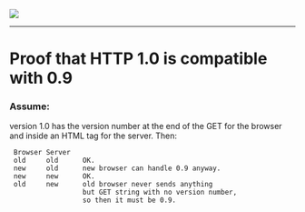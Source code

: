 [![](https://www.w3.org/Icons/WWW/arch1990.gif)](https://www.w3.org/DesignIssues/OldDocs.html)

* * *

#  Proof that HTTP 1.0 is compatible with 0.9

###  Assume:

version 1.0 has the version number at the end of the GET for the browser and
inside an HTML tag for the server. Then:

    
    
     Browser Server
     old     old      OK.
     new     old      new browser can handle 0.9 anyway.
     new     new      OK.
     old     new      old browser never sends anything
                      but GET string with no version number,
                      so then it must be 0.9.
    

